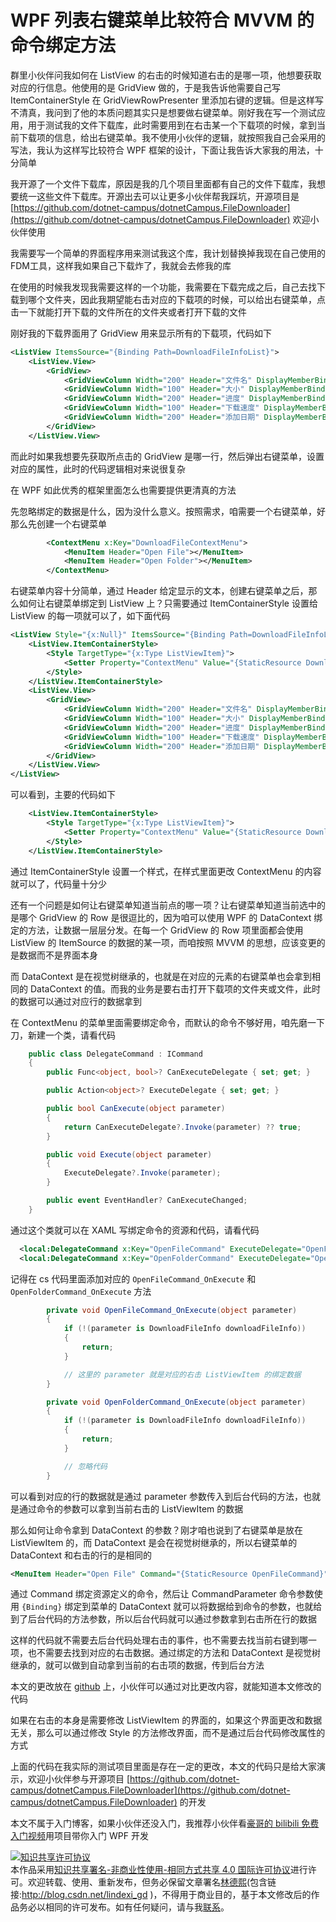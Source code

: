 # WPF 列表右键菜单比较符合 MVVM 的命令绑定方法

群里小伙伴问我如何在 ListView 的右击的时候知道右击的是哪一项，他想要获取对应的行信息。他使用的是 GridView 做的，于是我告诉他需要自己写 ItemContainerStyle 在 GridViewRowPresenter 里添加右键的逻辑。但是这样写不清真，我问到了他的本质问题其实只是想要做右键菜单。刚好我在写一个测试应用，用于测试我的文件下载库，此时需要用到在右击某一个下载项的时候，拿到当前下载项的信息，给出右键菜单。我不使用小伙伴的逻辑，就按照我自己会采用的写法，我认为这样写比较符合 WPF 框架的设计，下面让我告诉大家我的用法，十分简单

<!--more-->
<!-- 发布 -->

我开源了一个文件下载库，原因是我的几个项目里面都有自己的文件下载库，我想要统一这些文件下载库。开源出去可以让更多小伙伴帮我踩坑，开源项目是 [https://github.com/dotnet-campus/dotnetCampus.FileDownloader](https://github.com/dotnet-campus/dotnetCampus.FileDownloader) 欢迎小伙伴使用

我需要写一个简单的界面程序用来测试我这个库，我计划替换掉我现在自己使用的FDM工具，这样我如果自己下载炸了，我就会去修我的库

在使用的时候我发现我需要这样的一个功能，我需要在下载完成之后，自己去找下载到哪个文件夹，因此我期望能右击对应的下载项的时候，可以给出右键菜单，点击一下就能打开下载的文件所在的文件夹或者打开下载的文件

刚好我的下载界面用了 GridView 用来显示所有的下载项，代码如下

```xml
<ListView ItemsSource="{Binding Path=DownloadFileInfoList}">
    <ListView.View>
        <GridView>
            <GridViewColumn Width="200" Header="文件名" DisplayMemberBinding="{Binding FileName}" />
            <GridViewColumn Width="100" Header="大小" DisplayMemberBinding="{Binding FileSize}"/>
            <GridViewColumn Width="200" Header="进度" DisplayMemberBinding="{Binding DownloadProcess}"/>
            <GridViewColumn Width="100" Header="下载速度" DisplayMemberBinding="{Binding DownloadSpeed}"/>
            <GridViewColumn Width="200" Header="添加日期" DisplayMemberBinding="{Binding AddedTime}"/>
        </GridView>
    </ListView.View>
```

而此时如果我想要先获取所点击的 GridView 是哪一行，然后弹出右键菜单，设置对应的属性，此时的代码逻辑相对来说很复杂

在 WPF 如此优秀的框架里面怎么也需要提供更清真的方法

先忽略绑定的数据是什么，因为没什么意义。按照需求，咱需要一个右键菜单，好那么先创建一个右键菜单

```xml
        <ContextMenu x:Key="DownloadFileContextMenu">
            <MenuItem Header="Open File"></MenuItem>
            <MenuItem Header="Open Folder"></MenuItem>
        </ContextMenu>
```

右键菜单内容十分简单，通过 Header 给定显示的文本，创建右键菜单之后，那么如何让右键菜单绑定到 ListView 上？只需要通过 ItemContainerStyle 设置给 ListView 的每一项就可以了，如下面代码

```xml
<ListView Style="{x:Null}" ItemsSource="{Binding Path=DownloadFileInfoList}">
    <ListView.ItemContainerStyle>
        <Style TargetType="{x:Type ListViewItem}">
            <Setter Property="ContextMenu" Value="{StaticResource DownloadFileContextMenu}"/>
        </Style>
    </ListView.ItemContainerStyle>
    <ListView.View>
        <GridView>
            <GridViewColumn Width="200" Header="文件名" DisplayMemberBinding="{Binding FileName}" />
            <GridViewColumn Width="100" Header="大小" DisplayMemberBinding="{Binding FileSize}"/>
            <GridViewColumn Width="200" Header="进度" DisplayMemberBinding="{Binding DownloadProcess}"/>
            <GridViewColumn Width="100" Header="下载速度" DisplayMemberBinding="{Binding DownloadSpeed}"/>
            <GridViewColumn Width="200" Header="添加日期" DisplayMemberBinding="{Binding AddedTime}"/>
        </GridView>
    </ListView.View>
</ListView>
```

可以看到，主要的代码如下

```xml
    <ListView.ItemContainerStyle>
        <Style TargetType="{x:Type ListViewItem}">
            <Setter Property="ContextMenu" Value="{StaticResource DownloadFileContextMenu}"/>
        </Style>
    </ListView.ItemContainerStyle>
```

通过 ItemContainerStyle 设置一个样式，在样式里面更改 ContextMenu 的内容就可以了，代码量十分少

还有一个问题是如何让右键菜单知道当前点的哪一项？让右键菜单知道当前选中的是哪个 GridView 的 Row 是很逗比的，因为咱可以使用 WPF 的 DataContext 绑定的方法，让数据一层层分发。在每一个 GridView 的 Row 项里面都会使用 ListView 的 ItemSource 的数据的某一项，而咱按照 MVVM 的思想，应该变更的是数据而不是界面本身

而 DataContext 是在视觉树继承的，也就是在对应的元素的右键菜单也会拿到相同的 DataContext 的值。而我的业务是要右击打开下载项的文件夹或文件，此时的数据可以通过对应行的数据拿到

在 ContextMenu 的菜单里面需要绑定命令，而默认的命令不够好用，咱先磨一下刀，新建一个类，请看代码

```csharp
    public class DelegateCommand : ICommand
    {
        public Func<object, bool>? CanExecuteDelegate { set; get; }

        public Action<object>? ExecuteDelegate { set; get; }

        public bool CanExecute(object parameter)
        {
            return CanExecuteDelegate?.Invoke(parameter) ?? true;
        }

        public void Execute(object parameter)
        {
            ExecuteDelegate?.Invoke(parameter);
        }

        public event EventHandler? CanExecuteChanged;
    }
```

通过这个类就可以在 XAML 写绑定命令的资源和代码，请看代码

```xml
  <local:DelegateCommand x:Key="OpenFileCommand" ExecuteDelegate="OpenFileCommand_OnExecute" ></local:DelegateCommand>
  <local:DelegateCommand x:Key="OpenFolderCommand" ExecuteDelegate="OpenFolderCommand_OnExecute" ></local:DelegateCommand>
```

记得在 cs 代码里面添加对应的 `OpenFileCommand_OnExecute` 和 `OpenFolderCommand_OnExecute` 方法

```csharp
        private void OpenFileCommand_OnExecute(object parameter)
        {
            if (!(parameter is DownloadFileInfo downloadFileInfo))
            {
                return;
            }

            // 这里的 parameter 就是对应的右击 ListViewItem 的绑定数据
        }

        private void OpenFolderCommand_OnExecute(object parameter)
        {
            if (!(parameter is DownloadFileInfo downloadFileInfo))
            {
                return;
            }

            // 忽略代码
        }
```

可以看到对应的行的数据就是通过 parameter 参数传入到后台代码的方法，也就是通过命令的参数可以拿到当前右击的 ListViewItem 的数据

那么如何让命令拿到 DataContext 的参数？刚才咱也说到了右键菜单是放在 ListViewItem 的，而 DataContext 是会在视觉树继承的，所以右键菜单的 DataContext 和右击的行的是相同的

```xml
<MenuItem Header="Open File" Command="{StaticResource OpenFileCommand}" CommandParameter="{Binding}"></MenuItem>
```

通过 Command 绑定资源定义的命令，然后让 CommandParameter 命令参数使用 `{Binding}` 绑定到菜单的 DataContext 就可以将数据给到命令的参数，也就给到了后台代码的方法参数，所以后台代码就可以通过参数拿到右击所在行的数据

这样的代码就不需要去后台代码处理右击的事件，也不需要去找当前右键到哪一项，也不需要去找到对应的右击数据。通过绑定的方法和 DataContext 是视觉树继承的，就可以做到自动拿到当前的右击项的数据，传到后台方法

本文的更改放在 [github](https://github.com/dotnet-campus/dotnetCampus.FileDownloader/commit/5eab15a06a22d287b5622dba55315c0adae2f6e0) 上，小伙伴可以通过对比更改内容，就能知道本文修改的代码

如果在右击的本身是需要修改 ListViewItem 的界面的，如果这个界面更改和数据无关，那么可以通过修改 Style 的方法修改界面，而不是通过后台代码修改属性的方式

上面的代码在我实际的测试项目里面是存在一定的更改，本文的代码只是给大家演示，欢迎小伙伴参与开源项目 [https://github.com/dotnet-campus/dotnetCampus.FileDownloader](https://github.com/dotnet-campus/dotnetCampus.FileDownloader) 的开发

本文不属于入门博客，如果小伙伴还没入门，我推荐小伙伴看[豪哥的 bilibili 免费入门视频](https://space.bilibili.com/32497462)用项目带你入门 WPF 开发

<a rel="license" href="http://creativecommons.org/licenses/by-nc-sa/4.0/"><img alt="知识共享许可协议" style="border-width:0" src="https://licensebuttons.net/l/by-nc-sa/4.0/88x31.png" /></a><br />本作品采用<a rel="license" href="http://creativecommons.org/licenses/by-nc-sa/4.0/">知识共享署名-非商业性使用-相同方式共享 4.0 国际许可协议</a>进行许可。欢迎转载、使用、重新发布，但务必保留文章署名[林德熙](http://blog.csdn.net/lindexi_gd)(包含链接:http://blog.csdn.net/lindexi_gd )，不得用于商业目的，基于本文修改后的作品务必以相同的许可发布。如有任何疑问，请与我[联系](mailto:lindexi_gd@163.com)。  
